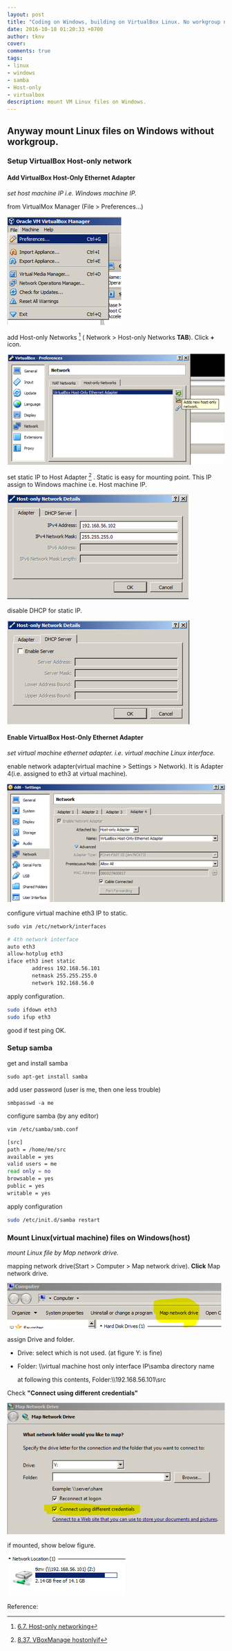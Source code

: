 ```yaml
---
layout: post
title: "Coding on Windows, building on VirtualBox Linux. No workgroup no problem"
date: 2016-10-18 01:20:33 +0700
author: tknv
cover: 
comments: true
tags: 
- linux
- windows
- samba
- Host-only
- virtualbox 
description: mount VM Linux files on Windows.
---
```


## Anyway mount Linux files on Windows without workgroup.   

### Setup VirtualBox Host-only network  

#### Add VirtualBox Host-Only Ethernet Adapter  

*set host machine IP i.e. Windows machine IP.*

from VirtualMox Manager (File > Preferences...)

![Oracle VM VirtualBox Manager](/images/2016-10-18/VM-sys-pref.PNG)

add Host-only Networks [^1] ( Network > Host-only Networks **TAB**). Click **+** icon.

![add Host-only Networks](/images/2016-10-18/VM-sys-pref-add-hoif.PNG)

set static IP to Host Adapter [^2] . Static is easy for mounting point. This IP assign to Windows machine i.e. Host machine IP.

![set static IP](/images/2016-10-18/VM-sys-pref-add-hoif-host-ip-st.PNG)

disable DHCP for static IP.

![disable DHCP](/images/2016-10-18/VM-sys-pref-add-hoif-host-no-dhcp.PNG)

#### Enable VirtualBox Host-Only Ethernet Adapter

*set virtual machine ethernet adapter. i.e. virtual machine Linux interface.*

enable network adapter(virtual machine > Settings > Network). It is Adapter 4(i.e. assigned to eth3 at virtual machine).

![enable host only adapter](/images/2016-10-18/VM-client-net-pref.PNG)

configure virtual machine eth3 IP to static.

```shell
sudo vim /etc/network/interfaces
```

```sh
# 4th network interface
auto eth3
allow-hotplug eth3
iface eth3 inet static
        address 192.168.56.101
        netmask 255.255.255.0
        network 192.168.56.0
```

apply configuration.

```sh
sudo ifdown eth3
sudo ifup eth3
```

good if test ping OK.

### Setup samba

get and install samba

```shell
sudo apt-get install samba
```

add user password (user is me, then one less trouble)

```shell
smbpasswd -a me
```

configure samba (by any editor)

```shell
vim /etc/samba/smb.conf
```

```sh
[src]
path = /home/me/src
available = yes
valid users = me
read only = no
browsable = yes
public = yes
writable = yes
```

apply configuration

```sh
sudo /etc/init.d/samba restart
```

### Mount Linux(virtual machine) files on Windows(host)

*mount Linux file by Map network drive.*

mapping network drive(Start > Computer > Map network drive). **Click** Map network drive.

![Map network drive](/images/2016-10-18/map-net-dev.PNG)

assign Drive and folder.

- Drive: select which is not used. (at figure Y: is fine)

- Folder: \\\virtual machine host only interface IP\samba directory name

  at following this contents, Folder:\\\192.168.56.101\src

Check **"Connect using different credentials"**

![network drive](/images/2016-10-18/map-net-dev-popup.PNG)

if mounted, show below figure. 

![network drive](/images/2016-10-18/net-dev-fig.PNG)

Reference:  

[^1]: [6.7. Host-only networking](https://www.virtualbox.org/manual/ch06.html)
[^2]: [8.37. VBoxManage hostonlyif](https://www.virtualbox.org/manual/ch08.html#vboxmanage-hostonlyif)




